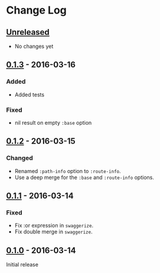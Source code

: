# Change Log


## [Unreleased]
- No changes yet


## [0.1.3] - 2016-03-16
### Added
- Added tests

### Fixed
- nil result on empty `:base` option


## [0.1.2] - 2016-03-15
### Changed
- Renamed `:path-info` option to `:route-info`.
- Use a deep merge for the `:base` and `:route-info` options.


## [0.1.1] - 2016-03-14
### Fixed
- Fix :or expression in `swaggerize`.
- Fix double merge in `swaggerize`.


## [0.1.0] - 2016-03-14
Initial release

[Unreleased]: https://github.com/aroemers/sibiro-swagger/compare/v0.1.3...HEAD
[0.1.3]: https://github.com/aroemers/sibiro-swagger/compare/v0.1.2...v0.1.3
[0.1.2]: https://github.com/aroemers/sibiro-swagger/compare/v0.1.1...v0.1.2
[0.1.1]: https://github.com/aroemers/sibiro-swagger/compare/v0.1.0...v0.1.1
[0.1.0]: https://github.com/aroemers/sibiro-swagger/compare/v0.1.0
